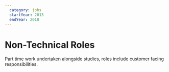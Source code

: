 ```yaml
---
  category: jobs
  startYear: 2013
  endYear: 2018
---
```


Non-Technical Roles
===

Part time work undertaken alongside studies, roles include customer facing responsibilities.
